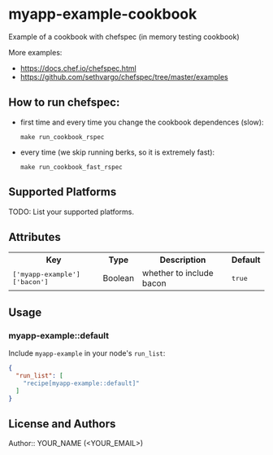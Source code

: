 # myapp-example-cookbook

Example of a cookbook  with chefspec (in memory testing cookbook)

More examples:

 - https://docs.chef.io/chefspec.html
 - https://github.com/sethvargo/chefspec/tree/master/examples

## How to run chefspec:

- first time and every time you change the cookbook dependences (slow):

      make run_cookbook_rspec

- every time (we skip running berks, so it is extremely fast):

      make run_cookbook_fast_rspec

## Supported Platforms

TODO: List your supported platforms.

## Attributes

<table>
  <tr>
    <th>Key</th>
    <th>Type</th>
    <th>Description</th>
    <th>Default</th>
  </tr>
  <tr>
    <td><tt>['myapp-example']['bacon']</tt></td>
    <td>Boolean</td>
    <td>whether to include bacon</td>
    <td><tt>true</tt></td>
  </tr>
</table>

## Usage

### myapp-example::default

Include `myapp-example` in your node's `run_list`:

```json
{
  "run_list": [
    "recipe[myapp-example::default]"
  ]
}
```

## License and Authors

Author:: YOUR_NAME (<YOUR_EMAIL>)
